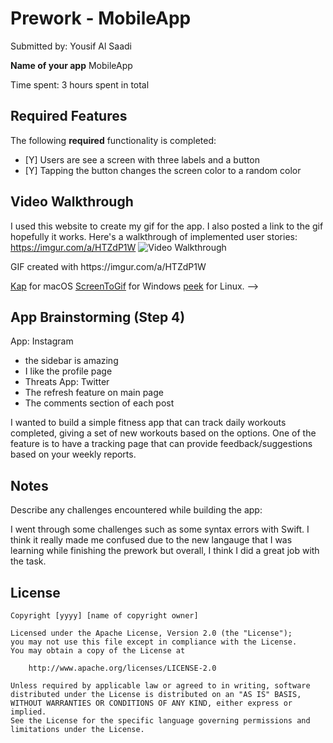 # Prework - MobileApp

Submitted by: Yousif Al Saadi

**Name of your app** MobileApp

Time spent: 3 hours spent in total

## Required Features

The following **required** functionality is completed:

- [Y] Users are see a screen with three labels and a button
- [Y] Tapping the button changes the screen color to a random color
 
## Video Walkthrough
I used this website to create my gif for the app. I also posted a link to the gif hopefully it works. 
Here's a walkthrough of implemented user stories:
https://imgur.com/a/HTZdP1W
<img src='http://i.imgur.com/link/to/your/gif/file.gif' title='Video Walkthrough' width='' alt='Video Walkthrough' />

<GIF used:>
GIF created with https://imgur.com/a/HTZdP1W

[Kap](https://getkap.co/) for macOS
[ScreenToGif](https://www.screentogif.com/) for Windows
[peek](https://github.com/phw/peek) for Linux. -->

## App Brainstorming (Step 4)
App: Instagram
- the sidebar is amazing
- I like the profile page
- Threats
App: Twitter
- The refresh feature on main page
- The comments section of each post

I wanted to build a simple fitness app that can track daily workouts completed, giving a set of new workouts based on the options. 
One of the feature is to have a tracking page that can provide feedback/suggestions based on your weekly reports. 
## Notes

Describe any challenges encountered while building the app:

I went through some challenges such as some syntax errors with Swift. I think it really made me confused due to the new langauge that I was learning while finishing the prework but overall, I think I did a great job with the task. 

## License

    Copyright [yyyy] [name of copyright owner]

    Licensed under the Apache License, Version 2.0 (the "License");
    you may not use this file except in compliance with the License.
    You may obtain a copy of the License at

        http://www.apache.org/licenses/LICENSE-2.0

    Unless required by applicable law or agreed to in writing, software
    distributed under the License is distributed on an "AS IS" BASIS,
    WITHOUT WARRANTIES OR CONDITIONS OF ANY KIND, either express or implied.
    See the License for the specific language governing permissions and
    limitations under the License.

